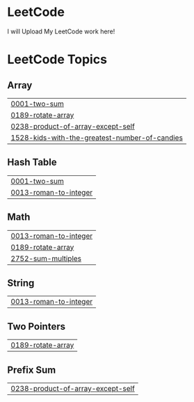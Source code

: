 # LeetCode
I will Upload My LeetCode work here!

<!---LeetCode Topics Start-->
# LeetCode Topics
## Array
|  |
| ------- |
| [0001-two-sum](https://github.com/HridayPatel0575/LeetCode/tree/master/0001-two-sum) |
| [0189-rotate-array](https://github.com/HridayPatel0575/LeetCode/tree/master/0189-rotate-array) |
| [0238-product-of-array-except-self](https://github.com/HridayPatel0575/LeetCode/tree/master/0238-product-of-array-except-self) |
| [1528-kids-with-the-greatest-number-of-candies](https://github.com/HridayPatel0575/LeetCode/tree/master/1528-kids-with-the-greatest-number-of-candies) |
## Hash Table
|  |
| ------- |
| [0001-two-sum](https://github.com/HridayPatel0575/LeetCode/tree/master/0001-two-sum) |
| [0013-roman-to-integer](https://github.com/HridayPatel0575/LeetCode/tree/master/0013-roman-to-integer) |
## Math
|  |
| ------- |
| [0013-roman-to-integer](https://github.com/HridayPatel0575/LeetCode/tree/master/0013-roman-to-integer) |
| [0189-rotate-array](https://github.com/HridayPatel0575/LeetCode/tree/master/0189-rotate-array) |
| [2752-sum-multiples](https://github.com/HridayPatel0575/LeetCode/tree/master/2752-sum-multiples) |
## String
|  |
| ------- |
| [0013-roman-to-integer](https://github.com/HridayPatel0575/LeetCode/tree/master/0013-roman-to-integer) |
## Two Pointers
|  |
| ------- |
| [0189-rotate-array](https://github.com/HridayPatel0575/LeetCode/tree/master/0189-rotate-array) |
## Prefix Sum
|  |
| ------- |
| [0238-product-of-array-except-self](https://github.com/HridayPatel0575/LeetCode/tree/master/0238-product-of-array-except-self) |
<!---LeetCode Topics End-->
